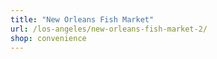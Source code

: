 ```yaml
---
title: "New Orleans Fish Market"
url: /los-angeles/new-orleans-fish-market-2/
shop: convenience
---
```

